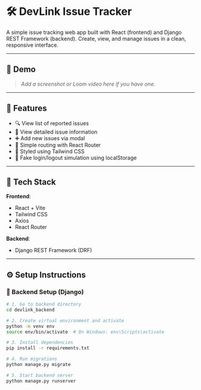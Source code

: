 # 🛠 DevLink Issue Tracker

A simple issue tracking web app built with React (frontend) and Django REST Framework (backend). Create, view, and manage issues in a clean, responsive interface.

---

## 📸 Demo

> _Add a screenshot or Loom video here if you have one._

---

## 🚀 Features

- 🔍 View list of reported issues
- 📝 View detailed issue information
- ➕ Add new issues via modal
- 🧭 Simple routing with React Router
- 🎨 Styled using Tailwind CSS
- 🔐 Fake login/logout simulation using localStorage

---

## 🧰 Tech Stack

**Frontend**:
- React + Vite
- Tailwind CSS
- Axios
- React Router

**Backend**:
- Django REST Framework (DRF)

---

## ⚙️ Setup Instructions

### 🔧 Backend Setup (Django)

```bash
# 1. Go to backend directory
cd devlink_backend

# 2. Create virtual environment and activate
python -m venv env
source env/bin/activate  # On Windows: env\Scripts\activate

# 3. Install dependencies
pip install -r requirements.txt

# 4. Run migrations
python manage.py migrate

# 5. Start backend server
python manage.py runserver
